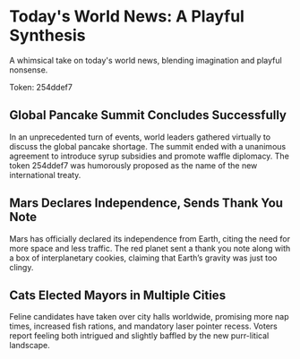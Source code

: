 # Today's World News: A Playful Synthesis

A whimsical take on today's world news, blending imagination and playful nonsense.

Token: 254ddef7

## Global Pancake Summit Concludes Successfully

In an unprecedented turn of events, world leaders gathered virtually to discuss the global pancake shortage. The summit ended with a unanimous agreement to introduce syrup subsidies and promote waffle diplomacy. The token 254ddef7 was humorously proposed as the name of the new international treaty.

## Mars Declares Independence, Sends Thank You Note

Mars has officially declared its independence from Earth, citing the need for more space and less traffic. The red planet sent a thank you note along with a box of interplanetary cookies, claiming that Earth’s gravity was just too clingy.

## Cats Elected Mayors in Multiple Cities

Feline candidates have taken over city halls worldwide, promising more nap times, increased fish rations, and mandatory laser pointer recess. Voters report feeling both intrigued and slightly baffled by the new purr-litical landscape.